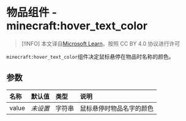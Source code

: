 # 物品组件 - minecraft:hover_text_color
> [!INFO]
> 本文译自[Microsoft Learn](https://learn.microsoft.com/en-us/minecraft/creator/)，按照 CC BY 4.0 协议进行许可

    
`minecraft:hover_text_color`组件决定鼠标悬停在物品时名称的颜色。

## 参数
| 名称 | 默认值 | 类型 | 说明  |
|:----------|:----------|:----------|:----------|
| value | *未设置* | 字符串 | 鼠标悬停时物品名字的颜色 |

